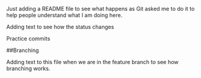 Just adding a README file to see what happens as Git asked me to do it to help people understand what I am doing here.

Adding text to see how the status changes

Practice commits

##Branching

Adding text to this file when we are in the feature branch to see how branching works.


